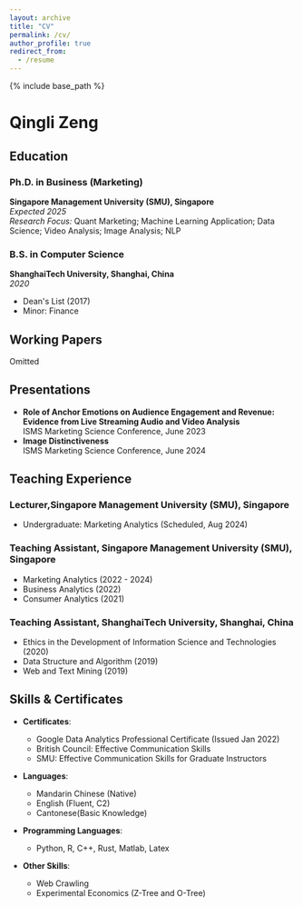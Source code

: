 ```yaml
---
layout: archive
title: "CV"
permalink: /cv/
author_profile: true
redirect_from:
  - /resume
---
```


{% include base_path %}

# Qingli Zeng

## Education
### Ph.D. in Business (Marketing)
**Singapore Management University (SMU), Singapore**  
*Expected 2025*  
*Research Focus:* Quant Marketing; Machine Learning Application; Data Science; Video Analysis; Image Analysis; NLP

### B.S. in Computer Science
**ShanghaiTech University, Shanghai, China**  
*2020*  
- Dean's List (2017)  
- Minor: Finance

<!-- ## Manuscript Under Review
 under review, **Information Systems Research** -->

## Working Papers
Omitted
## Presentations
- **Role of Anchor Emotions on Audience Engagement and Revenue: Evidence from Live Streaming Audio and Video Analysis**  
  ISMS Marketing Science Conference, June 2023
- **Image Distinctiveness**  
  ISMS Marketing Science Conference, June 2024
  
## Teaching Experience

### Lecturer,Singapore Management University (SMU), Singapore
- Undergraduate: Marketing Analytics (Scheduled, Aug 2024)
### Teaching Assistant, Singapore Management University (SMU), Singapore
- Marketing Analytics (2022 - 2024)  
- Business Analytics (2022)  
- Consumer Analytics (2021) 


### Teaching Assistant, ShanghaiTech University, Shanghai, China
- Ethics in the Development of Information Science and Technologies (2020)  
- Data Structure and Algorithm (2019)  
- Web and Text Mining (2019)

## Skills & Certificates
- **Certificates**:  
  - Google Data Analytics Professional Certificate (Issued Jan 2022)  
  - British Council: Effective Communication Skills  
  - SMU: Effective Communication Skills for Graduate Instructors  

- **Languages**:  
  - Mandarin Chinese (Native)  
  - English (Fluent, C2)  
  - Cantonese(Basic Knowledge)  

- **Programming Languages**:  
  - Python, R, C++, Rust, Matlab, Latex  

- **Other Skills**:  
  - Web Crawling  
  - Experimental Economics (Z-Tree and O-Tree)
